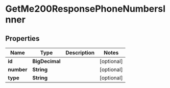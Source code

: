 

# GetMe200ResponsePhoneNumbersInner


## Properties

| Name | Type | Description | Notes |
|------------ | ------------- | ------------- | -------------|
|**id** | **BigDecimal** |  |  [optional] |
|**number** | **String** |  |  [optional] |
|**type** | **String** |  |  [optional] |



